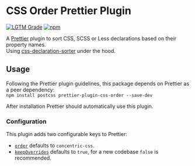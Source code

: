 # CSS Order Prettier Plugin
[![LGTM Grade][lgtm-badge]][lgtm]
[![npm][npm-badge]][npm]

A [Prettier](https://prettier.io/) plugin to sort CSS, SCSS or Less declarations based on their property names.  
Using [css-declaration-sorter](https://github.com/Siilwyn/css-declaration-sorter/) under the hood.

## Usage
Following the Prettier plugin guidelines, this package depends on Prettier as a peer dependency:  
`npm install postcss prettier-plugin-css-order --save-dev`

After installation Prettier should automatically use this plugin.

### Configuration
This plugin adds two configurable keys to Prettier:
- [`order`](https://github.com/Siilwyn/css-declaration-sorter#order) defaults to `concentric-css`.
- [`keepOverrides`](https://github.com/Siilwyn/css-declaration-sorter#keepoverrides) defaults to `true`, for a new codebase `false` is recommended.

[lgtm]: https://lgtm.com/projects/g/Siilwyn/prettier-plugin-css-order/
[lgtm-badge]: https://tinyshields.dev/lgtm/grade/javascript/g/Siilwyn/prettier-plugin-css-order.svg
[npm]: https://www.npmjs.com/package/prettier-plugin-css-order
[npm-badge]: https://tinyshields.dev/npm/prettier-plugin-css-order.svg
